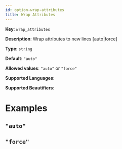 ```yaml
---
id: option-wrap-attributes
title: Wrap Attributes
---
```

**Key**: `wrap_attributes`

**Description**: Wrap attributes to new lines [auto|force]

**Type**: `string`

**Default**: `"auto"`

**Allowed values**: `"auto"` or `"force"`

**Supported Languages**: 

**Supported Beautifiers**: 

# Examples
## `"auto"`
## `"force"`